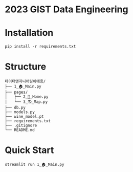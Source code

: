 # 2023 GIST Data Engineering

# Installation
```Shell
pip install -r requirements.txt
```

# Structure
```
데이터엔지니어링이에용/
├── 1_🏠_Main.py
├── pages/
│   ├── 2_🍷_Home.py
│   └── 3_🌎_Map.py
├── db.py
├── models.py
├── wine_model.pt
├── requirements.txt
├── .gitignore
└── README.md
```

# Quick Start
```Shell
streamlit run 1_🏠_Main.py
```
